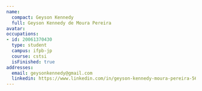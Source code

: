 ```yaml
---
name:
  compact: Geyson Kennedy
  full: Geyson Kennedy de Moura Pereira
avatar:
occupations:
- id: 20061370430
  type: student
  campus: ifpb-jp
  course: cstsi
  isFinished: true
addresses:
  email: geysonkennedy@gmail.com
  linkedin: https://www.linkedin.com/in/geyson-kennedy-moura-pereira-565b0525/
---
```

